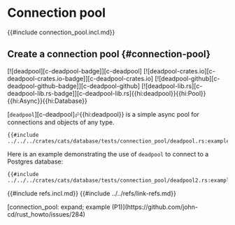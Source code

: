 # Connection pool

{{#include connection_pool.incl.md}}

## Create a connection pool {#connection-pool}

[![deadpool][c-deadpool-badge]][c-deadpool] [![deadpool-crates.io][c-deadpool-crates.io-badge]][c-deadpool-crates.io] [![deadpool-github][c-deadpool-github-badge]][c-deadpool-github] [![deadpool-lib.rs][c-deadpool-lib.rs-badge]][c-deadpool-lib.rs]{{hi:deadpool}}{{hi:Pool}}{{hi:Async}}{{hi:Database}}

[`deadpool`][c-deadpool]⮳{{hi:deadpool}} is a simple async pool for connections and objects of any type.

```rust,editable
{{#include ../../../crates/cats/database/tests/connection_pool/deadpool.rs:example}}
```

Here is an example demonstrating the use of `deadpool` to connect to a Postgres database:

```rust,editable
{{#include ../../../crates/cats/database/tests/connection_pool/deadpool2.rs:example}}
```

{{#include refs.incl.md}}
{{#include ../../refs/link-refs.md}}

<div class="hidden">
[connection_pool: expand; example (P1)](https://github.com/john-cd/rust_howto/issues/284)

</div>
